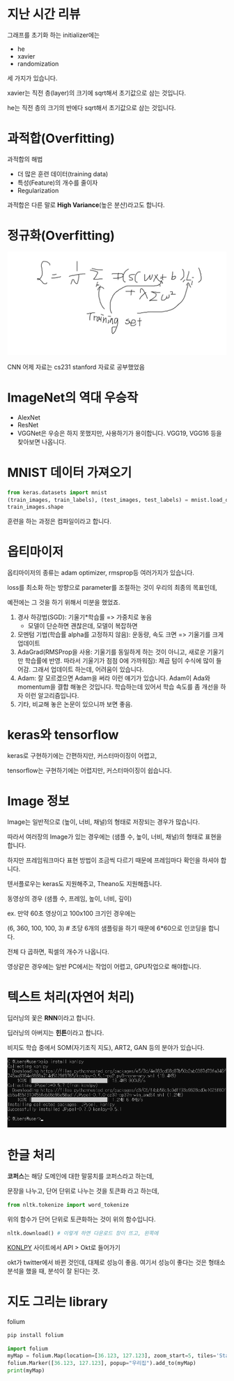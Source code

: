 # 지난 시간 리뷰

그래프를 초기화 하는 initializer에는 

- he
- xavier
- randomization

세 가지가 있습니다.

xavier는 직전 층(layer)의 크기에 sqrt해서 초기값으로 삼는 것입니다.

he는 직전 층의 크기의 반에다 sqrt해서 초기값으로 삼는 것입니다.

# 과적합(Overfitting)

과적합의 해법

- 더 많은 훈련 데이터(training data)
- 특성(Feature)의 개수를 줄이자
- Regularization

과적합은 다른 말로 **High Variance**(높은 분산)라고도 합니다.

# 정규화(Overfitting)

![1565138815769](img/1.png)



CNN 어제 자료는 cs231 stanford 자료로 공부했었음

# ImageNet의 역대 우승작

- AlexNet
- ResNet
- VGGNet은 우승은 하지 못했지만, 사용하기가 용이합니다. VGG19, VGG16 등을 찾아보면 나옵니다.

# MNIST 데이터 가져오기

```python
from keras.datasets import mnist
(train_images, train_labels), (test_images, test_labels) = mnist.load_data()
train_images.shape
```

훈련을 하는 과정은 컴파일이라고 합니다.

# 옵티마이저

옵티마이저의 종류는 adam optimizer, rmsprop등 여러가지가 있습니다.

loss를 최소화 하는 방향으로 parameter를 조절하는 것이 우리의 최종의 목표인데,

예전에는 그 것을 하기 위해서 미분을 했었죠.

1. 경사 하강법(SGD): 기울기*학습률 => 가중치로 놓음
   - 모델이 단순하면 괜찮은데, 모델이 복잡하면 
2. 모멘텀 기법(학습률 alpha를 고정하지 않음): 운동량, 속도 크면 => 기울기를 크게 업데이트
3. AdaGrad(RMSProp을 사용: 기울기를 동일하게 하는 것이 아니고, 새로운 기울기만 학습률에 반영. 따라서 기울기가 점점 0에 가까워짐): 제곱 텀이 수식에 많이 들어감. 그래서 업데이트 하는데, 어려움이 있습니다.
4. Adam: 잘 모르겠으면 Adam을 써라 이런 얘기가 있습니다. Adam이 Ada와 momentum을 결합 해놓은 것입니다. 학습하는데 있어서 학습 속도를 좀 개선을 하자 이런 알고리즘입니다.
5. 기타, 비교해 놓은 논문이 있으니까 보면 좋음.

# keras와 tensorflow

keras로 구현하기에는 간편하지만, 커스터마이징이 어렵고,

tensorflow는 구현하기에는 어렵지만, 커스터마이징이 쉽습니다.

# Image 정보

Image는 일반적으로 (높이, 너비, 채널)의 형태로 저장되는 경우가 많습니다.

따라서 여러장의 Image가 있는 경우에는 (샘플 수, 높이, 너비, 채널)의 형태로 표현을 합니다.

하지만 프레임워크마다 표현 방법이 조금씩 다르기 때문에 프레임마다 확인을 하셔야 합니다.

텐서플로우는 keras도 지원해주고, Theano도 지원해줍니다.



동영상의 경우 (샘플 수, 프레임, 높이, 너비, 깊이)

ex. 만약 60초 영상이고 100x100 크기인 경우에는

(6, 360, 100, 100, 3) # 초당 6개의 샘플링을 하기 때문에 6*60으로 인코딩을 합니다.

전체 다 곱하면, 픽셀의 개수가 나옵니다.



영상같은 경우에는 일반 PC에서는 작업이 어렵고, GPU작업으로 해야합니다.

# 텍스트 처리(자연어 처리)

딥러닝의 꽃은 **RNN**이라고 합니다.

딥러닝의 아버지는 **힌튼**이라고 합니다.

비지도 학습 중에서 SOM(자기조직 지도), ART2, GAN 등의 분야가 있습니다.

![1565145752921](img/2.png)

# 한글 처리

**코퍼스**는 해당 도메인에 대한 말뭉치를 코퍼스라고 하는데,

문장을 나누고, 단어 단위로 나누는 것을 토큰화 라고 하는데,

```python
from nltk.tokenize import word_tokenize
```

위의 함수가 단어 단위로 토큰화하는 것이 위의 함수입니다.

```python
nltk.download() # 이렇게 하면 다운로드 창이 뜨고, 왼쪽에 
```



[KONLPY](http://konlpy.org/ko/) 사이트에서 API > Okt로 들어가기

okt가 twitter에서 바뀐 것인데, 대체로 성능이 좋음. 여기서 성능이 좋다는 것은 형태소 분석을 했을 때, 분석이 잘 된다는 것.



# 지도 그리는 library

folium

```python
pip install folium
```



```python
import folium
myMap = folium.Map(location=[36.123, 127.123], zoom_start=5, tiles='Stamen Toner') # zoom_start는 확대 축소 되는 정도
folium.Marker([36.123, 127.123], popup="우리집").add_to(myMap)
print(myMap)
```

